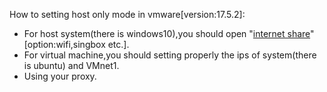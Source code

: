 How to setting host only mode in vmware[version:17.5.2]:
- For host system(there is windows10),you should open "[internet share](https://www.tomshardware.com/how-to/share-internet-connection-windows-ethernet-wi-fi)" [option:wifi,singbox etc.].
- For virtual machine,you should setting properly the ips of system(there is ubuntu) and VMnet1.
- Using your proxy.
